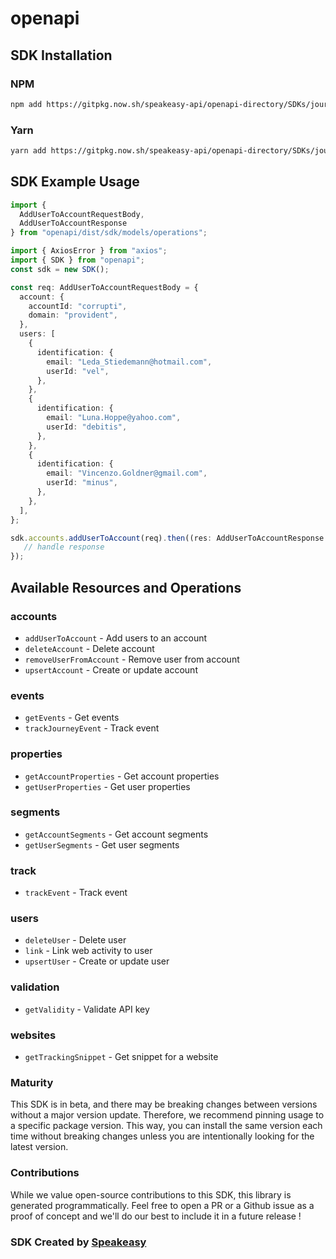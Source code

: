 # openapi

<!-- Start SDK Installation -->
## SDK Installation

### NPM

```bash
npm add https://gitpkg.now.sh/speakeasy-api/openapi-directory/SDKs/journy.io/1.0.0/typescript
```

### Yarn

```bash
yarn add https://gitpkg.now.sh/speakeasy-api/openapi-directory/SDKs/journy.io/1.0.0/typescript
```
<!-- End SDK Installation -->

## SDK Example Usage
<!-- Start SDK Example Usage -->
```typescript
import {
  AddUserToAccountRequestBody,
  AddUserToAccountResponse
} from "openapi/dist/sdk/models/operations";

import { AxiosError } from "axios";
import { SDK } from "openapi";
const sdk = new SDK();

const req: AddUserToAccountRequestBody = {
  account: {
    accountId: "corrupti",
    domain: "provident",
  },
  users: [
    {
      identification: {
        email: "Leda_Stiedemann@hotmail.com",
        userId: "vel",
      },
    },
    {
      identification: {
        email: "Luna.Hoppe@yahoo.com",
        userId: "debitis",
      },
    },
    {
      identification: {
        email: "Vincenzo.Goldner@gmail.com",
        userId: "minus",
      },
    },
  ],
};

sdk.accounts.addUserToAccount(req).then((res: AddUserToAccountResponse | AxiosError) => {
   // handle response
});
```
<!-- End SDK Example Usage -->

<!-- Start SDK Available Operations -->
## Available Resources and Operations


### accounts

* `addUserToAccount` - Add users to an account
* `deleteAccount` - Delete account
* `removeUserFromAccount` - Remove user from account
* `upsertAccount` - Create or update account

### events

* `getEvents` - Get events
* `trackJourneyEvent` - Track event

### properties

* `getAccountProperties` - Get account properties
* `getUserProperties` - Get user properties

### segments

* `getAccountSegments` - Get account segments
* `getUserSegments` - Get user segments

### track

* `trackEvent` - Track event

### users

* `deleteUser` - Delete user
* `link` - Link web activity to user
* `upsertUser` - Create or update user

### validation

* `getValidity` - Validate API key

### websites

* `getTrackingSnippet` - Get snippet for a website
<!-- End SDK Available Operations -->

### Maturity

This SDK is in beta, and there may be breaking changes between versions without a major version update. Therefore, we recommend pinning usage
to a specific package version. This way, you can install the same version each time without breaking changes unless you are intentionally
looking for the latest version.

### Contributions

While we value open-source contributions to this SDK, this library is generated programmatically.
Feel free to open a PR or a Github issue as a proof of concept and we'll do our best to include it in a future release !

### SDK Created by [Speakeasy](https://docs.speakeasyapi.dev/docs/using-speakeasy/client-sdks)

